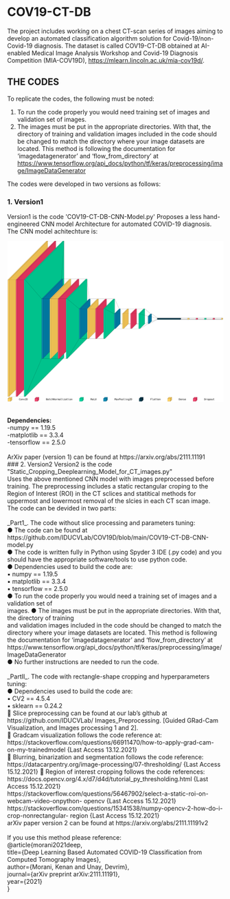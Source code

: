 # COV19-CT-DB
The project includes working on a chest CT-scan series of images aiming to develop an automated classification algorithm solution for Covid-19/non-Covid-19 diagnosis. The dataset is called COV19-CT-DB obtained at AI-enabled Medical Image Analysis Workshop and Covid-19 Diagnosis Competition (MIA-COV19D), https://mlearn.lincoln.ac.uk/mia-cov19d/. <br/>

## THE CODES
To replicate the codes, the following must be noted:
1. To run the code properly you would need training set of images and validation set of images.
2. The images must be put in the appropriate directories. With that, the directory of training and validation images included in the code should be changed to match the directory where your image datasets are located. This method is following the documentation for ‘imagedatagenerator’ and ‘flow_from_directory’ at https://www.tensorflow.org/api_docs/python/tf/keras/preprocessing/image/ImageDataGenerator <br /> 

The codes were developed in two versions as follows:  <br />        

### 1. Version1 
Version1 is the code 'COV19-CT-DB-CNN-Model.py' Proposes a less hand-engineered CNN model Architecture for automated COVID-19 diagnosis. <br/>The CNN model achitechture is: <br/>
<p align="center">
  <img src="https://github.com/IDU-CVLab/COV19D/blob/main/Figures/CNN-Model-Architecture.png" />
</p>      
<br/>
<b> Dependencies: </b><br/>
-numpy == 1.19.5 <br/>
-matplotlib == 3.3.4 <br/>
-tensorflow == 2.5.0 <br/>
<br />  
ArXiv paper (version 1) can be found at https://arxiv.org/abs/2111.11191
<br /> 
### 2. Version2 
Version2 is the code "Static_Cropping_Deeplearning_Model_for_CT_images.py"  <br/> 
Uses the above mentioned CNN model with images preprocessed before training. The preprocessing includes a static rectangular croping to the Region of Interest (ROI) in the CT sclices and statitical methods for uppermost and lowermost removal of the slcies in each CT scan image. <br />
The code can be devided in two parts: <br/><br/>
_Part1_. The code without slice processing and parameters tuning: <br />
● The code can be found at https://github.com/IDUCVLab/COV19D/blob/main/COV19-CT-DB-CNN-model.py  <br />
● The code is written fully in Python using Spyder 3 IDE (.py code) and you should have the appropriate software/tools to use python code.  <br />
● Dependencies used to build the code are: <br />
▪ numpy == 1.19.5 <br />
▪ matplotlib == 3.3.4 <br />
▪ tensorflow == 2.5.0 <br />
● To run the code properly you would need a training set of images and a validation set of <br />
images.
● The images must be put in the appropriate directories. With that, the directory of training <br />
and validation images included in the code should be changed to match the directory where your image datasets are located. This method is following the documentation for
‘imagedatagenerator’ and ‘flow_from_directory’ at
https://www.tensorflow.org/api_docs/python/tf/keras/preprocessing/image/ImageDataGenerator <br />
● No further instructions are needed to run the code. <br /> <br/>
_PartII_. The code with rectangle-shape cropping and hyperparameters tuning: <br />
● Dependencies used to build the code are: <br />
▪ CV2 == 4.5.4 <br />
▪ sklearn == 0.24.2 <br />
 Slice preprocessing can be found at our lab’s github at https://github.com/IDUCVLab/ 
Images_Preprocessing. [Guided GRad-Cam Visualization, and Images processing 1 and 2]. <br />
 Gradcam visualization follows the code reference at: <br/>
https://stackoverflow.com/questions/66911470/how-to-apply-grad-cam-on-my-trainedmodel
{Last Access 13.12.2021} <br/>
 Blurring, binarization and segmentation follows the code reference: <br/>
https://datacarpentry.org/image-processing/07-thresholding/ {Last Access 15.12.2021}
 Region of interest cropping follows the code references: <br/>
https://docs.opencv.org/4.x/d7/d4d/tutorial_py_thresholding.html {Last Access
15.12.2021} <br/>
https://stackoverflow.com/questions/56467902/select-a-static-roi-on-webcam-video-onpython-
opencv {Last Access 15.12.2021} <br/>
https://stackoverflow.com/questions/15341538/numpy-opencv-2-how-do-i-crop-nonrectangular-
region {Last Access 15.12.2021} <br/>
arXiv paper version 2 can be found at https://arxiv.org/abs/2111.11191v2 <br/> <br/>
If you use this method please reference: <br/>
@article{morani2021deep,<br />
  title={Deep Learning Based Automated COVID-19 Classification from Computed Tomography Images},<br />
  author={Morani, Kenan and Unay, Devrim},<br />
  journal={arXiv preprint arXiv:2111.11191},<br />
  year={2021}<br />
}
